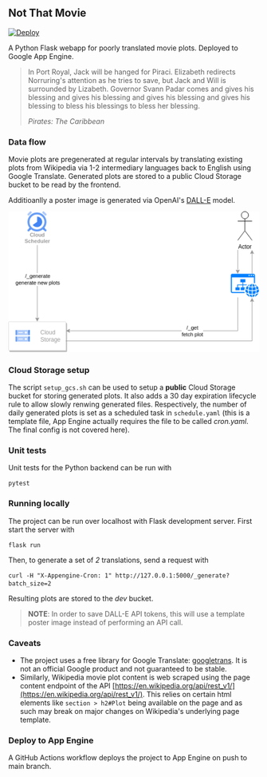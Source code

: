 ## Not That Movie

[![Deploy](https://github.com/lajanki/not_that_movie/actions/workflows/deploy.yml/badge.svg)](https://github.com/lajanki/not_that_movie/actions/workflows/deploy.yml)

A Python Flask webapp for poorly translated movie plots. Deployed to Google App Engine.

> In Port Royal, Jack will be hanged for Piraci. Elizabeth redirects Norruring's attention as he tries to save,
> but Jack and Will is surrounded by Lizabeth.
> Governor Svann Padar comes and gives his blessing and gives his blessing and gives his blessing and gives his
> blessing to bless his blessings to bless her blessing.
>
> _Pirates: The Caribbean_


### Data flow
Movie plots are pregenerated at regular intervals by translating existing plots from Wikipedia via 1-2
intermediary languages back to English using Google Translate. Generated plots are stored to a public Cloud Storage bucket
to be read by the frontend.

Additioanlly a poster image is generated via OpenAI's [DALL-E](https://openai.com/dall-e-2) model.

![User flow](./user_flow.png)

### Cloud Storage setup
The script `setup_gcs.sh` can be used to setup a **public** Cloud Storage bucket for storing generated plots.
It also adds a 30 day expiration lifecycle rule to allow slowly renwing generated files. Respectively, the
number of daily generated plots is set as a scheduled task in `schedule.yaml` (this is a template file,
App Engine actually requires the file to be called _cron.yaml_. The final config is not covered here).

### Unit tests
Unit tests for the Python backend can be run with
```
pytest
```

### Running locally
The project can be run over localhost with Flask development server.
First start the server with
```
flask run
```
Then, to generate a set of _2_ translations, send a request with
```
curl -H "X-Appengine-Cron: 1" http://127.0.0.1:5000/_generate?batch_size=2
```
Resulting plots are stored to the _dev_ bucket.

> **NOTE**: In order to save DALL-E API tokens, this will use a template poster image instead of performing an API call. 

### Caveats
* The project uses a free library for Google Translate: [googletrans](https://github.com/ssut/py-googletrans). It is not an
official Google product and not guaranteed to be stable.
* Similarly, Wikipedia movie plot content is web scraped using the page content endpoint of the API [https://en.wikipedia.org/api/rest_v1/](https://en.wikipedia.org/api/rest_v1/).
This relies on certain html elements like `section > h2#Plot` being available on the page and as such may break on major changes on Wikipedia's underlying page template. 

### Deploy to App Engine
A GitHub Actions workflow deploys the project to App Engine on push to main branch.
